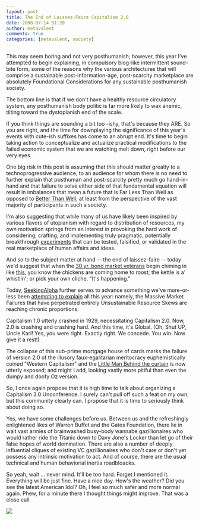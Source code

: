 ```yaml
---
layout: post
title: The End of Laissez-Faire Capitalism 2.0
date: 2008-07-14 01:20
author: metavalent
comments: true
categories: [metavalent, society]
---
```

This may seem boring and not very posthumanish; however, this year I've attempted to begin explaining, in compulsory blog-like intermittent sound-bite form, some of the reasons why the various architectures that will comprise a sustainable post-information-age, post-scarcity marketplace are absolutely Foundational Considerations for any sustainable posthumanish society. 

The bottom line is that if we don't have a healthy resource circulatory system, any posthumanish body politic is far more likely to wax anemic, tilting toward the dystopianish end of the scale.

If you think things are sounding a bit too -ishy, that's because they ARE. So you are right, and the time for downplaying the significance of this year's events with cute-ish suffixes has come to an abrupt end. It's time to begin taking action to conceptualize and actualize practical modifications to the failed economic system that we are watching melt down, right before our very eyes.

One big risk in this post is assuming that this should matter greatly to a technoprogressive audience, to an audience for whom there is no need to further explain that posthuman and post-scarcity pretty much go hand-in-hand and that failure to solve either side of that fundamental equation will result in imbalances that mean a future that is Far Less Than Well as opposed to <a href="http://www.transhumanism.org/">Better Than Well</a>; at least from the perspective of the vast majority of participants in such a society.

I'm also suggesting that while many of us have likely been inspired by various flavors of utopianism with regard to distribution of resources, my own motivation springs from an interest in provoking the hard work of considering, crafting, and implementing truly pragmatic, potentially breakthrough <a href="http://metavalent.info/?p=627">experiments</a> that can be tested, falsified, or validated in the real marketplace of human affairs and ideas.

And so to the subject matter at hand -- the end of laissez-faire -- today we'd suggest that when the <a href="http://seekingalpha.com/article/84794-treasury-bailout-of-gses-laissez-faire-in-serious-jeopardy">30 yr. bond market veterans</a> begin chiming in like  <a href="http://seekingalpha.com/article/84794-treasury-bailout-of-gses-laissez-faire-in-serious-jeopardy">this</a>, you know the chickens are coming home to roost; the kettle is a' whistlin'; or pick your own cliche. "It's happening."

Today, <a href="http://seekingalpha.com/article/84794-treasury-bailout-of-gses-laissez-faire-in-serious-jeopardy">SeekingAlpha</a> further serves to advance something we've more-or-less been <a href="http://metavalent.info/?p=747">attempting to explain</a> all this year: namely, the Massive Market Failures that have perpetrated entirely Unsustainable Resource Skews are reaching chronic proportions. 

Capitalism 1.0 utterly crashed in 1929, necessitating Capitalism 2.0. Now, 2.0 is crashing and crashing hard. And this time, it's Global. (Oh, Shut UP, Uncle Karl! Yes, you were right. Exactly right. We concede. You win. Now give it a rest!)

The collapse of this sub-prime mortgage house of cards marks the failure of version 2.0 of the illusory faux-egalitarian meritocracy euphemistically coined "Western Capitalism" and the <a href="http://metavalent.info/?p=747">Little Man Behind the curtain</a> is now utterly exposed; and might I add, looking vastly more pitiful than even the dumpy and doofy Oz version.

So, I once again propose that it is high time to talk about organizing a Capitalism 3.0 Unconference. I surely can't pull off such a feat on my own, but this community clearly can. I propose that it is time to seriously think about doing so.

Yes, we have some challenges before us. Between us and the refreshingly enlightened likes of Warren Buffet and the Gates Foundation, there lie in wait vast armies of brainwashed busy-body wannabe gazillionaires who would rather ride the Titanic down to Davy Jone's Locker than let go of their false hopes of world domination. There are also a number of deeply influential cliques of existing VC gazillionaires who don't care or don't yet possess any intrinsic motivation to act. And of course, there are the usual technical and human behaviorial inertia roadbloacks.

So yeah, wait ... never mind. It'll be too hard. Forget I mentioned it. Everything will be just fine. Have a nice day. How's the weather? Did you see the latest American Idol? Oh, I feel so much safer and more normal again. Phew, for a minute there I thought things might improve. That was a close call.

<img src="http://metavalent.com/assets/images/poster05.jpg" />

